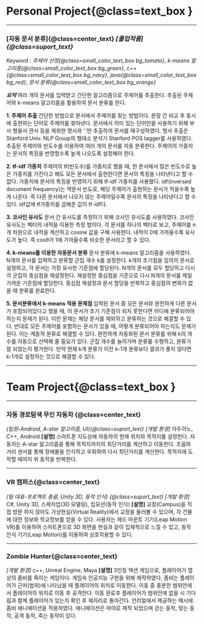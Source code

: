 
# Personal Project{@class=text_box }

---

### [자동 문서 분류]{@class=center_text} *[졸업작품]{@class=suport_text}*

Keyword : *주제어 선정{@class=small_color_text_box bg_tomato}*, *k-means 알고리즘{@class=small_color_text_box bg_green}*, *c++{@class=small_color_text_box bg_navy}*, *java{@class=small_color_text_box bg_red}*, *문서 분류{@class=small_color_text_box bg_orange}*

__*요약*__
여러 개의 문서를 입력받고 간단한 알고리즘으로 주제어를 추출한다. 추출된 주제어와 k-means 알고리즘을 활용하여 문서 분류를 한다.

__1. 주제어 추출__
간단한 방법으로 문서에서 주제어를 찾는 방법이다. 문장 간 비교 후 동시에 출현하는 단어로 주제어를 찾아낸다. 문서에서 의미 있는 단어만을 사용하기 위해 부사 형용사 관사 등을 제외한 명사와 ‘.’만 추출하여 문서를 재구성하였다. 명사 추출은 Stanford Univ. NLP Group의 형태소 분석기 Stanford POS tagger를 사용하였다.
추출된 주제어와 빈도수를 이용하여 여러 개의 문서를 자동 분류한다. 주제어의 가중치는 문서의 특징을 반영할수록 높게 나오도록 설정해야 한다.

__2. tf-idf 가중치__
주제어의 tf(빈도수)를 가중치로 했을 때, 한 문서에서 많은 빈도수로 높은 가중치를 가진다고 해도 모든 문서에서 출현한다면 문서의 특징을 나타낸다고 할 수 없다. 가중치에 문서의 특징을 반영하기 위해 tf-idf 가중치를 사용했다. idf(inversed document frequency)는 역문서 빈도로, 해당 주제어가 출현하는 문서가 적을수록 높게 나온다. 즉 다른 문서에서 나오지 않는 주제어일수록 문서의 특징을 나타낸다고 할 수 있다. idf값에 tf가중치를 곱해준 값이 tf-idf다.

__3. 코사인 유사도__
문서 간 유사도를 측정하기 위해 코사인 유사도를 사용하였다. 코사인 유사도는 벡터의 내적을 이용한 측정 법이다. 각 문서를 하나의 벡터로 보고, 주제어를 n개 차원으로 내적을 계산하고 cosine 값을 구해 사용한다. 내적이 0에 가까울수록 유사도가 높다. 즉 cosθ가 1에 가까울수록 비슷한 문서라고 할 수 있다.

__4. k-means를 이용한 자동문서 분류__
문서 분류에 k-means 알고리즘을 사용하였다. N개의 문서를 입력하고 분류할 군집 개수 k를 설정한다. k개의 초기점을 임의의 문서로 설정하고, 각 문서는 가장 유사한 기준점에 할당된다. N개의 문서를 모두 할당하고 다시 각 군집의 중심점을 재설정한다. 재설정한 중심점을 기준으로 다시 N개의 문서를 제일 가까운 기준점에 할당한다. 중심점 재설정과 문서 할당을 반복하고 중심점의 변화가 없을 때 분류를 완료한다.

__5. 문서분류에서 k-means 적용 문제점__
입력된 문서 중 모든 문서와 완전하게 다른 문서가 포함되어있다고 했을 때, 이 문서가 초기 기준점이 되지 못한다면 어디에 분류되어야 하는지 문제가 된다. 이런 문제는 해당 문서를 제외하고 분류하는 것으로 해결할 수 있다. 반대로 모든 주제어를 포함하는 문서가 있을 때, 어떻게 분류되어야 하는지도 문제가 된다. 이는 계층적 분류로 해결할 수 있다.
완전하게 자동화된 문서 분류를 위해 k의 개수를 자동으로 선택해 줄 필요가 있다. 군집 개수를 늘려가며 분류를 수행하고, 분류가 잘 되었는지 평가한다. 만약 현재 k개 분류가 이전 k-1개 분류보다 결과가 좋지 않다면 k-1개로 설정하는 것으로 해결할 수 있다.


---
# Team Project{@class=text_box }

---
### 자동 경로탐색 무인 자동차 {@class=center_text}
*(팀원-Android, A-star 알고리즘, UI){@class=suport_text}*
_[개발 환경]_ 아두이노, C++, Android
__[설명]__
스마트폰 지도상에 자동차의 현재 위치와 목적지를 설정한다. 자동차는 A-star 알고리즘을 통해 목적지까지의 최단거리를 계산하고 이동한다. 초음파 거리 센서를 통해 장애물을 인식하고 우회하여 다시 최단거리를 계산한다. 목적지에 도착할 때까지 위 동작을 반복한다.

---

### VR 캠퍼스{@class=center_text}
*(팀 대표-프로젝트 총괄, Unity 3D, 동작 인식) {@class=suport_text}*
_[개발 환경]_ C#, Unity 3D, 스케치업(3D 모델링), 립모션(동작 인식)
__[설명]__
교정(Campus)을 직접 방문 하지 않아도 가상현실(Virtual Reality)에서 교정을 둘러볼 수 있으며, 각 건물에 대한 정보와 학교정보를 얻을 수 있다. 사용자는 헤드 마운트 기기(Leap Motion VR)를 이용하여 스마트폰으로 3D 화면을 현실과 같이 입체적으로 느낄 수 있고, 동작 인식 기기(Leap Motion)를 이용하여 상호작용할 수 있다.

---
### Zombie Hunter{@class=center_text}
_[개발 환경]_ c++, Unreal Engine, Maya
__[설명]__
3인칭 액션 게임으로, 플레이어가 맵상의 좀비를 죽이는 게임이다. 게임속 인공지능 구현을 위해 제작하였다. 좀비는 플레이어가 근처(범위)에 나타났을 때 플레이어의 위치로 이동한다. 이동 중 충분한 범위안에서 플레이어의 위치로 이동 후 공격한다. 이동 완료후 플레이어가 범위안에 없을 시 기다림과 함께 플레이어가 있는지 확인 후 제자리로 돌아간다.
언리얼에서 제공하는 메시에 좀비 애니매이션을 적용하였다. 애니매이션은 마야로 제작 되었으며 걷는 동작, 맞는 동작, 공격 동작, 죽는 동작이 있다.